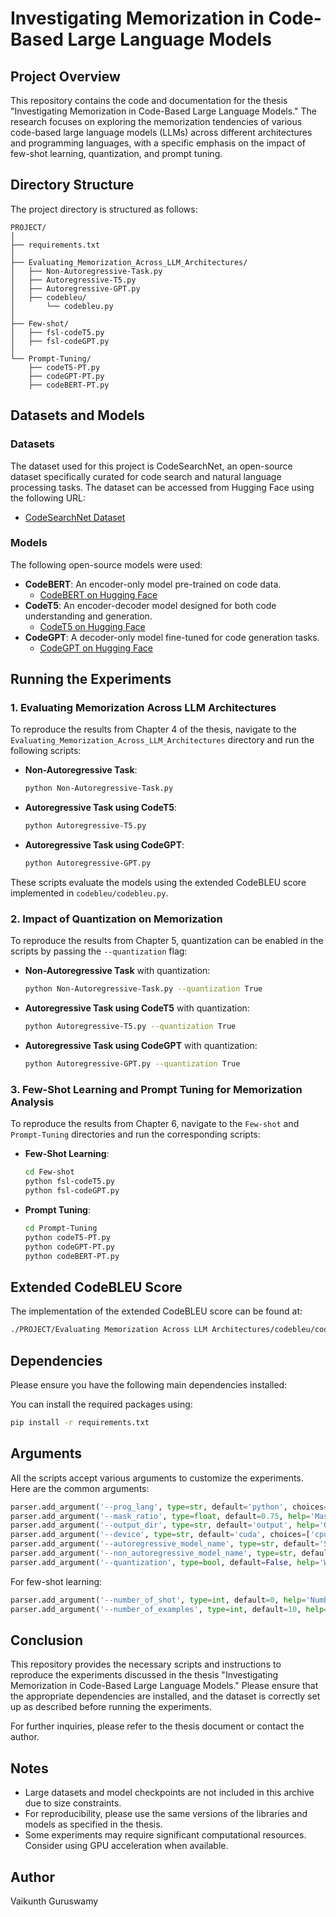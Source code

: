 
# Investigating Memorization in Code-Based Large Language Models

## Project Overview

This repository contains the code and documentation for the thesis "Investigating Memorization in Code-Based Large Language Models." The research focuses on exploring the memorization tendencies of various code-based large language models (LLMs) across different architectures and programming languages, with a specific emphasis on the impact of few-shot learning, quantization, and prompt tuning.

## Directory Structure

The project directory is structured as follows:

```plaintext
PROJECT/
│
├── requirements.txt
│
├── Evaluating_Memorization_Across_LLM_Architectures/
│   ├── Non-Autoregressive-Task.py
│   ├── Autoregressive-T5.py
│   ├── Autoregressive-GPT.py
│   ├── codebleu/
│       └── codebleu.py
│
├── Few-shot/
│   ├── fsl-codeT5.py
│   ├── fsl-codeGPT.py
│
└── Prompt-Tuning/
    ├── codeT5-PT.py
    ├── codeGPT-PT.py
    ├── codeBERT-PT.py
```

## Datasets and Models

### Datasets
The dataset used for this project is CodeSearchNet, an open-source dataset specifically curated for code search and natural language processing tasks. The dataset can be accessed from Hugging Face using the following URL:
- [CodeSearchNet Dataset](https://huggingface.co/datasets/code-search-net/code_search_net)

### Models
The following open-source models were used:
- **CodeBERT**: An encoder-only model pre-trained on code data.
  - [CodeBERT on Hugging Face](https://huggingface.co/microsoft/codebert-base-mlm)
- **CodeT5**: An encoder-decoder model designed for both code understanding and generation.
  - [CodeT5 on Hugging Face](https://huggingface.co/Salesforce/codet5-large)
- **CodeGPT**: A decoder-only model fine-tuned for code generation tasks.
  - [CodeGPT on Hugging Face](https://huggingface.co/AISE-TUDelft/CodeGPT-Multilingual)

## Running the Experiments

### 1. Evaluating Memorization Across LLM Architectures
To reproduce the results from Chapter 4 of the thesis, navigate to the `Evaluating_Memorization_Across_LLM_Architectures` directory and run the following scripts:

- **Non-Autoregressive Task**:
  ```bash
  python Non-Autoregressive-Task.py
  ```
- **Autoregressive Task using CodeT5**:
  ```bash
  python Autoregressive-T5.py
  ```
- **Autoregressive Task using CodeGPT**:
  ```bash
  python Autoregressive-GPT.py
  ```

These scripts evaluate the models using the extended CodeBLEU score implemented in `codebleu/codebleu.py`.

### 2. Impact of Quantization on Memorization
To reproduce the results from Chapter 5, quantization can be enabled in the scripts by passing the `--quantization` flag:

- **Non-Autoregressive Task** with quantization:
  ```bash
  python Non-Autoregressive-Task.py --quantization True
  ```
- **Autoregressive Task using CodeT5** with quantization:
  ```bash
  python Autoregressive-T5.py --quantization True
  ```
- **Autoregressive Task using CodeGPT** with quantization:
  ```bash
  python Autoregressive-GPT.py --quantization True
  ```

### 3. Few-Shot Learning and Prompt Tuning for Memorization Analysis
To reproduce the results from Chapter 6, navigate to the `Few-shot` and `Prompt-Tuning` directories and run the corresponding scripts:

- **Few-Shot Learning**:
  ```bash
  cd Few-shot
  python fsl-codeT5.py
  python fsl-codeGPT.py
  ```

- **Prompt Tuning**:
  ```bash
  cd Prompt-Tuning
  python codeT5-PT.py
  python codeGPT-PT.py
  python codeBERT-PT.py
  ```


## Extended CodeBLEU Score

The implementation of the extended CodeBLEU score can be found at:
```bash
./PROJECT/Evaluating Memorization Across LLM Architectures/codebleu/codebleu.py
```

## Dependencies

Please ensure you have the following main dependencies installed:

You can install the required packages using:
``` bash
pip install -r requirements.txt
```
## Arguments

All the scripts accept various arguments to customize the experiments. Here are the common arguments:

```python
parser.add_argument('--prog_lang', type=str, default='python', choices=['python', 'java', 'javascript', 'ruby'], help='Programming language of the code snippets')
parser.add_argument('--mask_ratio', type=float, default=0.75, help='Masking ratio for the code snippets')
parser.add_argument('--output_dir', type=str, default='output', help='Output directory for the extracted content')
parser.add_argument('--device', type=str, default='cuda', choices=['cpu', 'cuda'], help='Device to run the extraction process on')
parser.add_argument('--autoregressive_model_name', type=str, default='Salesforce/codet5-large', help='Name of the autoregressive model to use for extracting content')
parser.add_argument('--non_autoregressive_model_name', type=str, default='microsoft/codebert-base-mlm', help='Name of the non-autoregressive model to use for extracting content')
parser.add_argument('--quantization', type=bool, default=False, help='Whether to quantize the model or not')
```

For few-shot learning:

```python
parser.add_argument('--number_of_shot', type=int, default=0, help='Number of shots to use for the extraction process')
parser.add_argument('--number_of_examples', type=int, default=10, help='Number of examples to try few-shot learning on')
```

## Conclusion

This repository provides the necessary scripts and instructions to reproduce the experiments discussed in the thesis "Investigating Memorization in Code-Based Large Language Models." Please ensure that the appropriate dependencies are installed, and the dataset is correctly set up as described before running the experiments.

For further inquiries, please refer to the thesis document or contact the author.

## Notes

- Large datasets and model checkpoints are not included in this archive due to size constraints.
- For reproducibility, please use the same versions of the libraries and models as specified in the thesis.
- Some experiments may require significant computational resources. Consider using GPU acceleration when available.

## Author

Vaikunth Guruswamy
